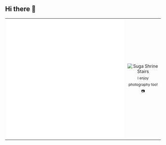 ## Hi there 👋

<table>
  <tr>
    <td>
      <img src="/github-metrics.svg" alt="Metrics" />
    </td>
    <td align="center">
      <img src="Your Name.png" alt="Suga Shrine Stairs" style="width: 300px; height: auto;" />
      <br />
      <sub style=display: inline-block;">I enjoy photography too! 📷</sub>
    </td>
  </tr>
</table>

<!--
**MatthewRiley05/MatthewRiley05** is a ✨ _special_ ✨ repository because its `README.md` (this file) appears on your GitHub profile.

Here are some ideas to get you started:

- 🔭 I’m currently working on ...
- 🌱 I’m currently learning ...
- 👯 I’m looking to collaborate on ...
- 🤔 I’m looking for help with ...
- 💬 Ask me about ...
- 📫 How to reach me: ...
- 😄 Pronouns: ...
- ⚡ Fun fact: ...
-->
